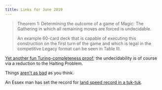 ```yaml
---
title: Links for June 2019
---
```


> Theorem 1: Determining the outcome of a game of Magic: The Gathering
> in which all remaining moves are forced is undecidable.
> 
> An example 60-card deck that is capable of executing this construction
> on the first turn of the game and which is legal in the competitive Legacy
> format can be seen in Table III.

[Yet another fun Turing-completeness proof](https://arxiv.org/pdf/1904.09828.pdf);
the undecidability is of course via a reduction to the Halting Problem.

Things [aren't as bad] as you think.

[aren't as bad]: https://www.businessfast.co.uk/why-life-in-the-uk-feels-better-than-ever/

An Essex man has set the record for [land speed record in a tuk-tuk].

[land speed record in a tuk-tuk]: https://www.theguardian.com/world/2019/may/13/essex-businessman-sets-first-tuk-tuk-land-speed-record
